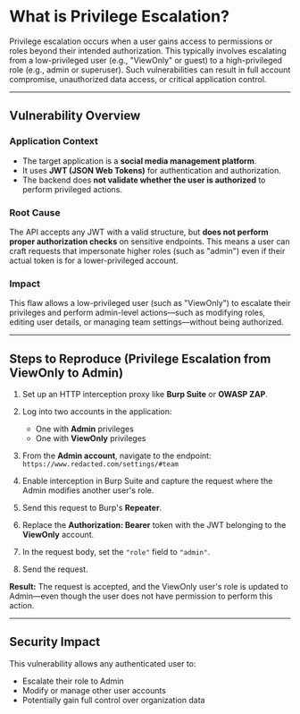 # What is Privilege Escalation?

Privilege escalation occurs when a user gains access to permissions or roles beyond their intended authorization. This typically involves escalating from a low-privileged user (e.g., "ViewOnly" or guest) to a high-privileged role (e.g., admin or superuser). Such vulnerabilities can result in full account compromise, unauthorized data access, or critical application control.

---

## Vulnerability Overview

### Application Context

* The target application is a **social media management platform**.
* It uses **JWT (JSON Web Tokens)** for authentication and authorization.
* The backend does **not validate whether the user is authorized** to perform privileged actions.

### Root Cause

The API accepts any JWT with a valid structure, but **does not perform proper authorization checks** on sensitive endpoints. This means a user can craft requests that impersonate higher roles (such as "admin") even if their actual token is for a lower-privileged account.

### Impact

This flaw allows a low-privileged user (such as "ViewOnly") to escalate their privileges and perform admin-level actions—such as modifying roles, editing user details, or managing team settings—without being authorized.

---

## Steps to Reproduce (Privilege Escalation from ViewOnly to Admin)

1. Set up an HTTP interception proxy like **Burp Suite** or **OWASP ZAP**.
2. Log into two accounts in the application:

   * One with **Admin** privileges
   * One with **ViewOnly** privileges
3. From the **Admin account**, navigate to the endpoint:
   `https://www.redacted.com/settings/#team`
4. Enable interception in Burp Suite and capture the request where the Admin modifies another user's role.
5. Send this request to Burp's **Repeater**.
6. Replace the **Authorization: Bearer** token with the JWT belonging to the **ViewOnly** account.
7. In the request body, set the `"role"` field to `"admin"`.
8. Send the request.

**Result:**
The request is accepted, and the ViewOnly user's role is updated to Admin—even though the user does not have permission to perform this action.

---

## Security Impact

This vulnerability allows any authenticated user to:

* Escalate their role to Admin
* Modify or manage other user accounts
* Potentially gain full control over organization data
